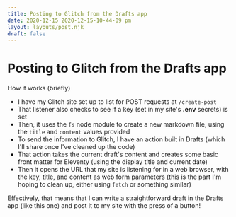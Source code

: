 ```yaml
---
title: Posting to Glitch from the Drafts app
date: 2020-12-15 2020-12-15-10-44-09 pm
layout: layouts/post.njk
draft: false
---
```


# Posting to Glitch from the Drafts app

How it works (briefly)

- I have my Glitch site set up to list for POST requests at `/create-post`
- That listener also checks to see if a key (set in my site's **.env** secrets) is set
- Then, it uses the `fs` node module to create a new markdown file, using the `title` and `content` values provided
- To send the information to Glitch, I have an action built in Drafts (which I'll share once I've cleaned up the code)
- That action takes the current draft's content and creates some basic front matter for Eleventy (using the display title and current date)
- Then it opens the URL that my site is listening for in a web browser, with the key, title, and content as web form parameters (this is the part I'm hoping to clean up, either using `fetch` or something similar)

Effectively, that means that I can write a straightforward draft in the Drafts app (like this one) and post it to my site with the press of a button!